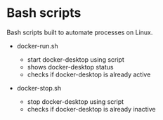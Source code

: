 # Bash scripts

Bash scripts built to automate processes on Linux.

- docker-run.sh
  - start docker-desktop using script
  - shows docker-desktop status
  - checks if docker-desktop is already active

- docker-stop.sh
  - stop docker-desktop using script
  - checks if docker-desktop is already inactive
